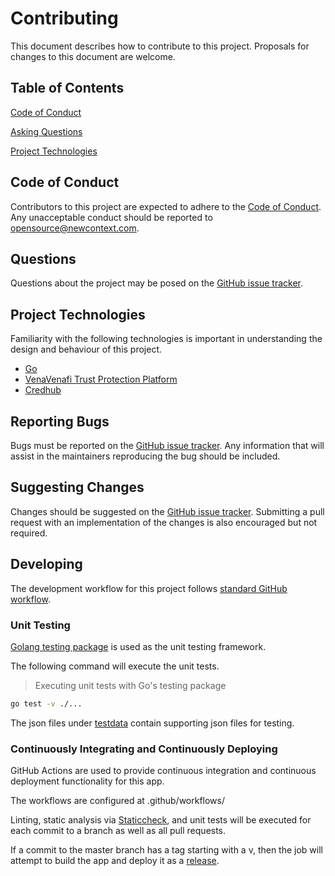 # Contributing

This document describes how to contribute to this project.
Proposals for changes to this document are welcome.

## Table of Contents

[Code of Conduct](#code-of-conduct)

[Asking Questions](#asking-questions)

[Project Technologies](#project-technologies)

## Code of Conduct

Contributors to this project are expected to adhere to the
[Code of Conduct](CODE_OF_CONDUCT.md). Any unacceptable conduct
should be reported to opensource@newcontext.com.

## Questions

Questions about the project may be posed on the
[GitHub issue tracker][github-issue-tracker].

## Project Technologies

Familiarity with the following technologies is important in
understanding the design and behaviour of this project.

- [Go][go]
- [VenaVenafi Trust Protection Platform][venafi]
- [Credhub][credhub]

## Reporting Bugs

Bugs must be reported on the
[GitHub issue tracker](github-issue-tracker). Any information that will assist in the maintainers reproducing the bug should be included.

## Suggesting Changes

Changes should be suggested on the
[GitHub issue tracker](github-issue-tracker). Submitting a pull request with an implementation of the changes is also encouraged but not required.

## Developing

The development workflow for this project follows
[standard GitHub workflow](fork-a-repo).

### Unit Testing

[Golang testing package][gotest] is used as the unit testing framework.

The following command will execute the unit tests.

> Executing unit tests with Go's testing package

```sh
go test -v ./...
```

The json files under [testdata](testdata) contain supporting json files for testing.

### Continuously Integrating and Continuously Deploying
GitHub Actions are used to provide continuous integration and continuous deployment functionality for this app.

The workflows are configured at .github/workflows/

Linting, static analysis via [Staticcheck][staticcheck], and unit tests will be executed for each commit to a branch as well as all pull requests.

If a commit to the master branch has a tag starting with a v, then the job will attempt to build the app and deploy it as a [release][release].

<!-- Markdown links and image definitions -->
[credhub]: https://docs.cloudfoundry.org/credhub/
[fork-a-repo]: https://help.github.com/articles/fork-a-repo/
[github-issue-tracker]: https://github.com/newcontext-oss/credhub-venafi/issues
[go]: https://golang.org/
[gotest]: https://golang.org/pkg/testing
[release]: https://github.com/newcontext-oss/credhub-venafi/releases
[staticcheck]: https://staticcheck.io/
[testdata]: https://github.com/newcontext-oss/credhub-venafi/tree/master/testdata
[venafi]: https://venafi.com
